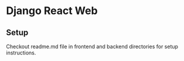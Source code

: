 # Django React Web

## Setup

Checkout readme.md file in frontend and backend directories for setup instructions.